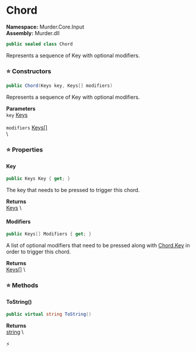 # Chord

**Namespace:** Murder.Core.Input \
**Assembly:** Murder.dll

```csharp
public sealed class Chord
```

Represents a sequence of Key with optional modifiers.

### ⭐ Constructors
```csharp
public Chord(Keys key, Keys[] modifiers)
```

Represents a sequence of Key with optional modifiers.

**Parameters** \
`key` [Keys](https://docs.monogame.net/api/Microsoft.Xna.Framework.Input.Keys.html) \
\
`modifiers` [Keys[]](https://docs.monogame.net/api/Microsoft.Xna.Framework.Input.Keys.html) \
\

### ⭐ Properties
#### Key
```csharp
public Keys Key { get; }
```

The key that needs to be pressed to trigger this chord.

**Returns** \
[Keys](https://docs.monogame.net/api/Microsoft.Xna.Framework.Input.Keys.html) \
#### Modifiers
```csharp
public Keys[] Modifiers { get; }
```

A list of optional modifiers that need to be pressed along with [Chord.Key](../../../Murder/Core/Input/Chord.html#key) in order to trigger this chord.

**Returns** \
[Keys[]](https://docs.monogame.net/api/Microsoft.Xna.Framework.Input.Keys.html) \
### ⭐ Methods
#### ToString()
```csharp
public virtual string ToString()
```

**Returns** \
[string](https://learn.microsoft.com/en-us/dotnet/api/System.String?view=net-7.0) \



⚡